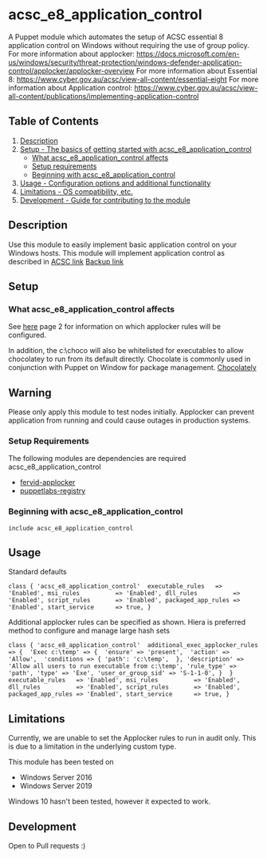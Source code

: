# acsc_e8_application_control

A Puppet module which automates the setup of ACSC essential 8 application control on Windows without requiring the use of group policy. 
For more information about applocker: https://docs.microsoft.com/en-us/windows/security/threat-protection/windows-defender-application-control/applocker/applocker-overview
For more information about Essential 8: https://www.cyber.gov.au/acsc/view-all-content/essential-eight
For more information about Application control: https://www.cyber.gov.au/acsc/view-all-content/publications/implementing-application-control

## Table of Contents

1. [Description](#description)
1. [Setup - The basics of getting started with acsc_e8_application_control](#setup)
    * [What acsc_e8_application_control affects](#what-acsc_e8_application_control-affects)
    * [Setup requirements](#setup-requirements)
    * [Beginning with acsc_e8_application_control](#beginning-with-acsc_e8_application_control)
1. [Usage - Configuration options and additional functionality](#usage)
1. [Limitations - OS compatibility, etc.](#limitations)
1. [Development - Guide for contributing to the module](#development)

## Description

Use this module to easily implement basic application control on your Windows hosts. This module will implement application control as described in [ACSC link][2] [Backup link][1]

## Setup

### What acsc_e8_application_control affects

See [here][2] page 2 for information on which applocker rules will be configured. 

In addition, the c:\choco will also be whitelisted for executables to allow chocolatey to run from its default directly. Chocolate is commonly used in conjunction with Puppet on Window for package management. [Chocolately][3]

## **Warning** 
Please only apply this module to test nodes initially. Applocker can prevent application from running and could cause outages in production systems. 

### Setup Requirements

The following modules are dependencies are required acsc_e8_application_control

- [fervid-applocker][4]
- [puppetlabs-registry][5]

### Beginning with acsc_e8_application_control

`include acsc_e8_application_control`

## Usage

Standard defaults

`class { 'acsc_e8_application_control' 
   executable_rules   => 'Enabled',
   msi_rules          => 'Enabled',
   dll_rules          => 'Enabled',
   script_rules       => 'Enabled',
   packaged_app_rules => 'Enabled',
   start_service      => true,
}`

Additional applocker rules can be specified as shown. Hiera is preferred method to configure and manage large hash sets

`class { 'acsc_e8_application_control' 
   additional_exec_applocker_rules => { 
       'Exec c:\temp' => { 
           'ensure' => 'present', 
           'action' => 'Allow', 
           'conditions => {
               'path': 'c:\temp', 
           },
           'description' => 'Allow all users to run executable from c:\temp',
           'rule_type' => 'path',
           'type' => 'Exe',
           'user_or_group_sid' => 'S-1-1-0',
            } 
    }
   executable_rules   => 'Enabled',
   msi_rules          => 'Enabled',
   dll_rules          => 'Enabled',
   script_rules       => 'Enabled',
   packaged_app_rules => 'Enabled',
   start_service      => true,
}`


## Limitations

Currently, we are unable to set the Applocker rules to run in audit only. This is due to a limitation in the underlying custom type. 

This module has been tested on
- Windows Server 2016
- Windows Server 2019

Windows 10 hasn't been tested, however it expected to work.

## Development

Open to Pull requests :)

[1]: https://github.com/benjamin-robertson/acsc_e8_application_control/blob/main/files/PROTECT%20-%20Implementing%20Application%20Control%20(October%202021).pdf
[2]: https://www.cyber.gov.au/sites/default/files/2021-10/PROTECT%20-%20Implementing%20Application%20Control%20%28October%202021%29.pdf
[3]: https://chocolatey.org/
[4]: https://forge.puppet.com/modules/fervid/applocker
[5]: https://forge.puppet.com/modules/puppetlabs/registry